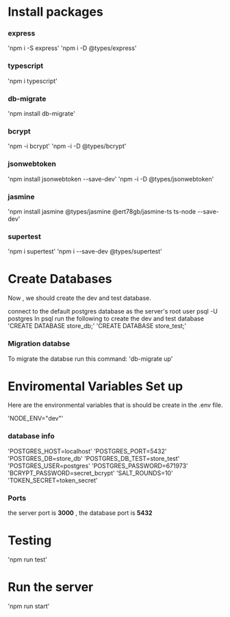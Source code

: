 # Install packages

### express

'npm i -S express' 'npm i -D @types/express'

### typescript

'npm i typescript'

### db-migrate

'npm install db-migrate'

### bcrypt

'npm -i bcrypt' 'npm -i -D @types/bcrypt'

### jsonwebtoken

'npm install jsonwebtoken --save-dev' 'npm -i -D @types/jsonwebtoken'

### jasmine

'npm install jasmine @types/jasmine @ert78gb/jasmine-ts ts-node --save-dev'

### supertest

'npm i supertest' 'npm i --save-dev @types/supertest'

# Create Databases

Now , we should create the dev and test database.

connect to the default postgres database as the server's root user psql -U postgres
In psql run the following to create the dev and test database
'CREATE DATABASE store_db;'
'CREATE DATABASE store_test;'

### Migration databse

To migrate the databse run this command:
'db-migrate up'

# Enviromental Variables Set up

Here are the environmental variables that is should be create in the .env file.

'NODE_ENV="dev"'

### database info

'POSTGRES_HOST=localhost'
'POSTGRES_PORT=5432'
'POSTGRES_DB=store_db'
'POSTGRES_DB_TEST=store_test'
'POSTGRES_USER=postgres'
'POSTGRES_PASSWORD=671973'
'BCRYPT_PASSWORD=secret_bcrypt'
'SALT_ROUNDS=10'
'TOKEN_SECRET=token_secret'

### Ports

the server port is **3000** , the database port is **5432**

# Testing

'npm run test'

# Run the server

'npm run start'
